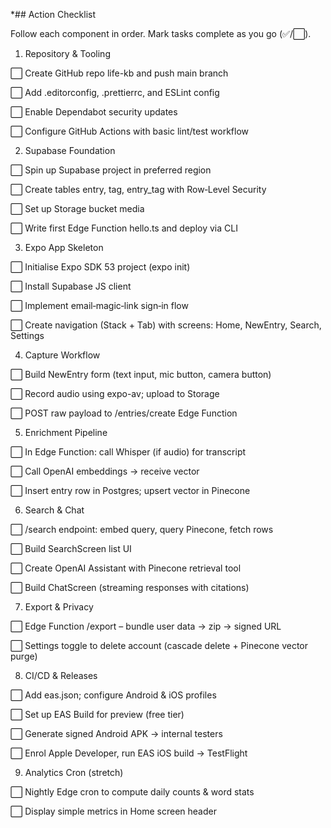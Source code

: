 *## Action Checklist

Follow each component in order. Mark tasks complete as you go (✅/⬜).

1. Repository & Tooling

⬜ Create GitHub repo life-kb and push main branch

⬜ Add .editorconfig, .prettierrc, and ESLint config

⬜ Enable Dependabot security updates

⬜ Configure GitHub Actions with basic lint/test workflow

2. Supabase Foundation

⬜ Spin up Supabase project in preferred region

⬜ Create tables entry, tag, entry_tag with Row‑Level Security

⬜ Set up Storage bucket media

⬜ Write first Edge Function hello.ts and deploy via CLI

3. Expo App Skeleton

⬜ Initialise Expo SDK 53 project (expo init)

⬜ Install Supabase JS client

⬜ Implement email‑magic‑link sign‑in flow

⬜ Create navigation (Stack + Tab) with screens: Home, NewEntry, Search, Settings

4. Capture Workflow

⬜ Build NewEntry form (text input, mic button, camera button)

⬜ Record audio using expo-av; upload to Storage

⬜ POST raw payload to /entries/create Edge Function

5. Enrichment Pipeline

⬜ In Edge Function: call Whisper (if audio) for transcript

⬜ Call OpenAI embeddings → receive vector

⬜ Insert entry row in Postgres; upsert vector in Pinecone

6. Search & Chat

⬜ /search endpoint: embed query, query Pinecone, fetch rows

⬜ Build SearchScreen list UI

⬜ Create OpenAI Assistant with Pinecone retrieval tool

⬜ Build ChatScreen (streaming responses with citations)

7. Export & Privacy

⬜ Edge Function /export – bundle user data → zip → signed URL

⬜ Settings toggle to delete account (cascade delete + Pinecone vector purge)

8. CI/CD & Releases

⬜ Add eas.json; configure Android & iOS profiles

⬜ Set up EAS Build for preview (free tier)

⬜ Generate signed Android APK → internal testers

⬜ Enrol Apple Developer, run EAS iOS build → TestFlight

9. Analytics Cron (stretch)

⬜ Nightly Edge cron to compute daily counts & word stats

⬜ Display simple metrics in Home screen header
